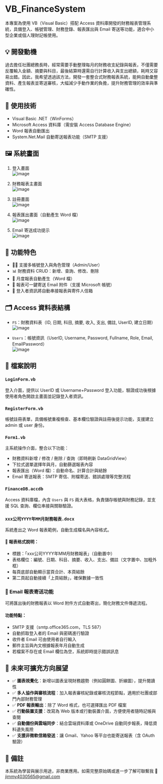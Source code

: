 # VB_FinanceSystem

本專案為使用 VB（Visual Basic）搭配 Access 資料庫開發的財務報表管理系統，具備登入、帳號管理、財務登錄、報表匯出與 Email 寄送等功能，適合中小型企業或個人理財記帳使用。

## 💡 開發動機
過去擔任社團總務長時，經常需要手動整理每月的財務收支紀錄與報表，不僅需要反覆輸入金額、摘要與科目，最後結算時還需自行計算收入與支出總額，耗時又容易出錯。因此，我希望透過該方法，開發一套整合式財務報表系統，能夠自動彙整資料、產生報表並寄送審核，大幅減少手動作業的負擔，提升財務管理的效率與準確性。

## 🔧 使用技術
- Visual Basic .NET（WinForms）
- Microsoft Access 資料庫（需安裝 Access Database Engine）
- Word 報表自動匯出
- System.Net.Mail 自動寄送報表功能（SMTP 支援）

## 🖼️ 系統畫面
1. 登入畫面  
   ![image](https://github.com/user-attachments/assets/3580f8a8-9cfa-4e20-9016-346377ab2b65)

2. 財務報表主畫面  
   ![image](https://github.com/user-attachments/assets/cccde931-abc4-42c7-a5b9-71377555a1b6)

3. 註冊畫面  
   ![image](https://github.com/user-attachments/assets/2c0f6855-261a-4423-9c43-fe63b282be3f)

4. 報表匯出畫面（自動產生 Word 檔）  
   ![image](https://github.com/user-attachments/assets/a4dea971-594f-42bd-895c-80a89b25de24)

5. Email 寄送成功提示  
   ![image](https://github.com/user-attachments/assets/9e40d6f1-1225-4cc0-8791-2828bb5f2a46)

## 📌 功能特色
- 🧑‍💼 支援多帳號登入與角色管理（Admin/User）
- 📊 財務資料 CRUD：新增、查詢、修改、刪除
- 🧾 月度報表自動產生（Word 檔）
- 📧 報表可一鍵寄送 Email 附件（支援 Microsoft 帳號）
- 🔐 登入者資訊將自動串接報表與寄件人信箱

## 🗂️ Access 資料表結構
- `FS`：財務資料表（ID, 日期, 科目, 摘要, 收入, 支出, 備註, UserID, 建立日期）  
  ![image](https://github.com/user-attachments/assets/565f01c4-d983-4906-8d23-e238f4ed7c7c)

- `Users`：帳號資訊（UserID, Username, Password, Fullname, Role, Email, EmailPassword）  
  ![image](https://github.com/user-attachments/assets/301dfff0-c95f-421a-8f76-106d37189be8)

## 📁 檔案說明

### `LoginForm.vb`
登入介面，提供以 UserID 或 Username+Password 登入功能，驗證成功後根據使用者角色開啟主畫面並記錄登入者資訊。

### `RegisterForm.vb`
帳號註冊表單，具備帳號重複檢查、基本欄位驗證與註冊後提示功能，支援建立 admin 或 user 身份。

### `Form1.vb`
主系統操作介面，整合以下功能：
- 財務資料新增 / 修改 / 刪除 / 查詢（即時刷新 DataGridView）
- 下拉式選單選擇年與月，自動篩選報表內容
- 報表匯出（Word 檔）：自動命名、計算合計與結餘
- Email 寄送報表：SMTP 寄信、附檔寄送、錯誤處理等完整流程

### `FinanceDB.accdb`
Access 資料庫檔，內含 `Users` 與 `FS` 兩大表格，負責儲存帳號與財務記錄，並支援 SQL 查詢、欄位串接與關聯驗證。

### `xxx公司YYYY年MM月財務報表.docx`
系統產出之 Word 報表範例，自動生成檔名與內容格式。

#### 📄 報表格式說明：
- 標題：「xxx公司YYYY年MM月財務報表」（自動置中）
- 表格欄位：編號、日期、科目、摘要、收入、支出、備註（文字置中、加粗外框）
- 每頁底部自動顯示當頁合計、本頁結餘
- 第二頁起自動接續「上頁結餘」，確保數據一致性

### 📧 Email 報表寄送功能
可將匯出後的財務報表以 Word 附件方式自動寄出，簡化財務文件傳遞流程。

#### 功能特點：
- SMTP 支援（smtp.office365.com，TLS 587）
- 自動抓取登入者的 Email 與密碼進行驗證
- 收件者 Email 可由使用者自行輸入
- 郵件主旨與內文根據報表年月自動生成
- 若檔案不存在或 Email 欄位為空，系統即時提示錯誤訊息

## 🚀 未來可擴充方向展望
- ✅ **圖表視覺化**：新增以圖表呈現財務趨勢（例如圓餅圖、折線圖），提升閱讀性
- ✅ **多人協作與審核流程**：加入報表審核紀錄或審核流程節點，適用於社團或部門內部財務管理
- ✅ **PDF 報表輸出**：除了 Word 格式，也可選擇匯出 PDF 檔案
- ✅ **行動裝置支援**：改寫為 Web 版本或行動裝置介面，方便使用者隨時記帳與查閱
- ✅ **自動備份與雲端同步**：結合雲端資料庫或 OneDrive 自動同步報表，降低資料遺失風險
- ✅ **支援非微軟信箱發送**：讓 Gmail、Yahoo 等平台也能寄送報表（含 OAuth 驗證）

## 📣 備註
本系統為學習與展示用途，非商業應用。如需完整原始碼或進一步了解可聯繫我
📧 jimmy4030565@gmail.com
